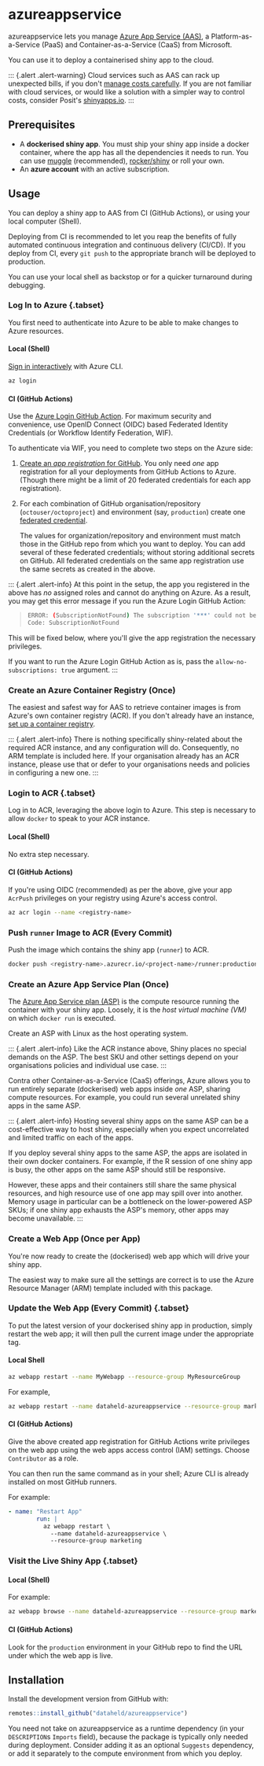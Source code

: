 # azureappservice

azureappservice lets you manage [Azure App Service (AAS)](https://azure.microsoft.com/en-us/services/app-service/), a Platform-as-a-Service (PaaS) and Container-as-a-Service (CaaS) from Microsoft.

You can use it to deploy a containerised shiny app to the cloud.

::: {.alert .alert-warning}
Cloud services such as AAS can rack up unexpected bills,
if you don't
[manage costs carefully](https://learn.microsoft.com/en-us/azure/cost-management-billing/).
If you are not familiar with cloud services,
or would like a solution with a simpler way to control costs,
consider Posit's [shinyapps.io](https://www.shinyapps.io).
:::

## Prerequisites

- A **dockerised shiny app**.
    You must ship your shiny app inside a docker container,
    where the app has all the dependencies it needs to run.
    You can use [muggle](https://maxheld.de/muggle/) (recommended),
    [rocker/shiny](https://hub.docker.com/r/rocker/shiny)
    or roll your own.
- An **azure account** with an active subscription.

## Usage

You can deploy a shiny app to AAS from CI (GitHub Actions),
or using your local computer (Shell).

Deploying from CI is recommended to let you reap the benefits of fully
automated continuous integration and continuous delivery (CI/CD).
If you deploy from CI, every `git push` to the appropriate branch
will be deployed to production.

You can use your local shell as backstop or
for a quicker turnaround during debugging.

### Log In to Azure {.tabset}

You first need to authenticate into Azure to be able to make changes to Azure resources.

#### Local (Shell)

[Sign in interactively](https://learn.microsoft.com/en-us/cli/azure/authenticate-azure-cli)
with Azure CLI.

```sh
az login
```

#### CI (GitHub Actions)

Use the [Azure Login GitHub Action](https://github.com/marketplace/actions/azure-login).
For maximum security and convenience,
use OpenID Connect (OIDC) based Federated Identity Credentials
(or Workflow Identify Federation, WIF).

To authenticate via WIF, you need to complete two steps on the Azure side:

1. [Create an *app registration* for GitHub](https://learn.microsoft.com/en-us/azure/active-directory/workload-identities/workload-identity-federation-create-trust-user-assigned-managed-identity?pivots=identity-wif-mi-methods-azp).
    You only need *one* app registration for all your deployments from GitHub Actions to Azure.
    (Though there might be a limit of 20 federated credentials for each app registration).
1. For each combination of GitHub organisation/repository (`octouser/octoproject`) and environment (say, `production`) create one [federated credential](https://learn.microsoft.com/en-us/azure/active-directory/workload-identities/workload-identity-federation-create-trust-user-assigned-managed-identity?pivots=identity-wif-mi-methods-azp).

    The values for organization/repository and environment
    must match those in the GitHub repo from which you want to deploy.
    You can add several of these federated credentials;
    without storing additional secrets on GitHub.
    All federated credentials on the same app registration
    use the same secrets as created in the above.

::: {.alert .alert-info}
At this point in the setup,
the app you registered in the above has *no* assigned roles
and cannot do anything on Azure.
As a result,
you may get this error message if you run the Azure Login GitHub Action:

> ```sh
> ERROR: (SubscriptionNotFound) The subscription '***' could not be found.`
> Code: SubscriptionNotFound
> ```

This will be fixed below,
where you'll give the app registration the necessary privileges.

If you want to run the Azure Login GitHub Action as is,
pass the `allow-no-subscriptions: true` argument.
:::

### Create an Azure Container Registry (Once)

The easiest and safest way for AAS to retrieve container images is from
Azure's own container registry (ACR).
If you don't already have an instance,
[set up a container registry](https://learn.microsoft.com/en-us/azure/container-registry/).

::: {.alert .alert-info}
There is nothing specifically shiny-related about the required ACR instance,
and any configuration will do.
Consequently, no ARM template is included here.
If your organisation already has an ACR instance,
please use that
or defer to your organisations needs and policies in configuring a new one.
:::

### Login to ACR {.tabset}

Log in to ACR, leveraging the above login to Azure.
This step is necessary to allow `docker` to speak to your ACR instance.

#### Local (Shell)

No extra step necessary.

#### CI (GitHub Actions)

If you're using OIDC (recommended) as per the above,
give your app `AcrPush` privileges on your registry using Azure's access control.

```sh
az acr login --name <registry-name>
```

### Push `runner` Image to ACR (Every Commit)

Push the image which contains the shiny app (`runner`) to ACR.

```sh
docker push <registry-name>.azurecr.io/<project-name>/runner:production
```

### Create an Azure App Service Plan (Once)

The [Azure App Service plan (ASP)](https://learn.microsoft.com/en-us/azure/app-service/)
is the compute resource running the container with your shiny app.
Loosely,
it is the *host virtual machine (VM)* on which `docker run` is executed.

Create an ASP with Linux as the host operating system.

::: {.alert .alert-info}
Like the ACR instance above,
Shiny places no special demands on the ASP.
The best SKU and other settings depend on your organisations policies
and individual use case.
:::

Contra other Container-as-a-Service (CaaS) offerings,
Azure allows you to run entirely separate (dockerised) web apps
inside *one* ASP, sharing compute resources.
For example, you could run several unrelated shiny apps in the same ASP.

::: {.alert .alert-info}
Hosting several shiny apps on the same ASP can be a cost-effective way
to host shiny,
especially when you expect uncorrelated and limited traffic on each of the apps.

If you deploy several shiny apps to the same ASP,
the apps are isolated in their own docker containers.
For example, if the R session of one shiny app is busy,
the other apps on the same ASP should still be responsive.

However,
these apps and their containers still share the same physical resources,
and high resource use of one app may spill over into another.
Memory usage in particular can be a bottleneck on the lower-powered ASP SKUs;
if one shiny app exhausts the ASP's memory,
other apps may become unavailable.
:::

### Create a Web App (Once per App)

You're now ready to create the (dockerised) web app
which will drive your shiny app.

The easiest way to make sure all the settings are correct is to use the
Azure Resource Manager (ARM) template included with this package.

### Update the Web App (Every Commit) {.tabset}

To put the latest version of your dockerised shiny app in production,
simply restart the web app;
it will then pull the current image under the appropriate tag.

#### Local Shell

```sh
az webapp restart --name MyWebapp --resource-group MyResourceGroup
```

For example,

```sh
az webapp restart --name dataheld-azureappservice --resource-group marketing
```

#### CI (GitHub Actions)

Give the above created app registration for GitHub Actions write
privileges on the web app using the web apps access control (IAM) settings.
Choose `Contributor` as a role.

You can then run the same command as in your shell;
Azure CLI is already installed on most GitHub runners.

For example:

```yaml
- name: "Restart App"
        run: |
          az webapp restart \
            --name dataheld-azureappservice \
            --resource-group marketing
```

### Visit the Live Shiny App {.tabset}

#### Local (Shell)

For example:

```sh
az webapp browse --name dataheld-azureappservice --resource-group marketing
```

#### CI (GitHub Actions)

Look for the `production` environment in your GitHub repo
to find the URL under which the web app is live.

## Installation

Install the development version from GitHub with:

```r
remotes::install_github("dataheld/azureappservice")
```

You need not take on azureappservice as a runtime dependency (in your `DESCRIPTION`s `Imports` field), because the package is typically only needed during deployment.
Consider adding it as an optional `Suggests` dependency, or add it separately to the compute environment from which you deploy.
